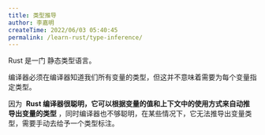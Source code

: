 ```yaml
---
title: 类型推导
author: 李嘉明
createTime: 2022/06/03 05:40:45
permalink: /learn-rust/type-inference/
---
```


Rust 是一门 静态类型语言。

编译器必须在编译器知道我们所有变量的类型，但这并不意味着需要为每个变量指定类型。

因为  **Rust 编译器很聪明，它可以根据变量的值和上下文中的使用方式来自动推导出变量的类型**
，同时编译器也不够聪明，在某些情况下，它无法推导出变量类型，需要手动去给予一个类型标注。
